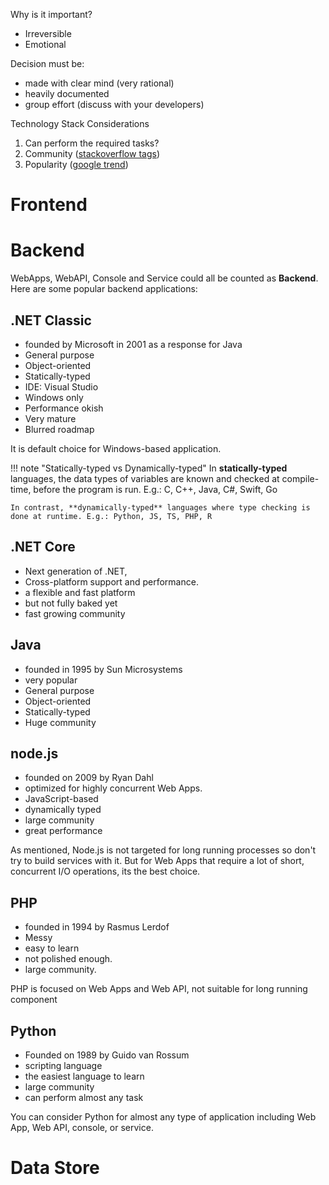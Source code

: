 Why is it important?

- Irreversible
- Emotional

Decision must be:

-  made with clear mind (very rational)
-  heavily documented
-  group effort (discuss with your developers)


Technology Stack Considerations

1. Can perform the required tasks?
2. Community ([stackoverflow tags](https://stackoverflow.com/tags))
3. Popularity ([google trend](https://trends.google.com/trends/explore?date=today%205-y&geo=DE&q=reactjs,nodejs&hl=en-GB))

# Frontend

# Backend
WebApps, WebAPI, Console and Service could all be counted as **Backend**. Here are some popular backend applications:
## .NET Classic
- founded by Microsoft in 2001 as a response for Java
- General purpose
- Object-oriented
- Statically-typed 
- IDE: Visual Studio
- Windows only
- Performance okish
- Very mature
- Blurred roadmap

It is default choice for Windows-based application.

!!! note "Statically-typed vs Dynamically-typed"
    In **statically-typed** languages, the data types of variables are known and checked at compile-time, before the program is run. E.g.: C, C++, Java, C#, Swift, Go

    In contrast, **dynamically-typed** languages where type checking is done at runtime. E.g.: Python, JS, TS, PHP, R

## .NET Core
- Next generation of .NET,
- Cross-platform support and performance.
- a flexible and fast platform
- but not fully baked yet
- fast growing community

## Java
- founded in 1995 by Sun Microsystems
- very popular
- General purpose
- Object-oriented
- Statically-typed 
- Huge community


## node.js
- founded on 2009 by Ryan Dahl
- optimized for highly concurrent Web Apps.
- JavaScript-based
- dynamically typed
- large community
- great performance


As mentioned, Node.js is not targeted for long running processes so don't try to build services with it. But for Web Apps that require a lot of short, concurrent I/O operations, its the best choice.

## PHP
- founded in 1994 by Rasmus Lerdof
- Messy
- easy to learn
- not polished enough.
- large community.

PHP is focused on Web Apps and Web API, not suitable for long running component

## Python
- Founded on 1989 by Guido van Rossum
- scripting language
- the easiest language to learn
- large community
- can perform almost any task

You can consider Python for almost any type of application including Web App, Web API, console, or service.

# Data Store